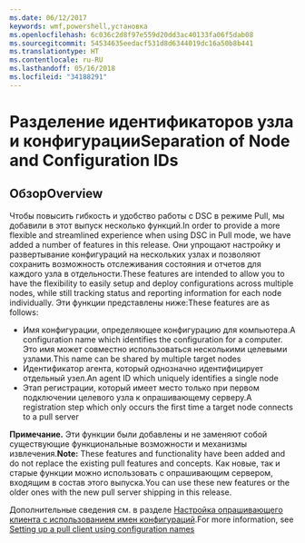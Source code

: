 ```yaml
---
ms.date: 06/12/2017
keywords: wmf,powershell,установка
ms.openlocfilehash: 6c036c2d8f97e559d20dd3ac40133fa06f5dab08
ms.sourcegitcommit: 54534635eedacf531d8d6344019dc16a50b8b441
ms.translationtype: HT
ms.contentlocale: ru-RU
ms.lasthandoff: 05/16/2018
ms.locfileid: "34188291"
---
```

# <a name="separation-of-node-and-configuration-ids"></a><span data-ttu-id="d488a-102">Разделение идентификаторов узла и конфигурации</span><span class="sxs-lookup"><span data-stu-id="d488a-102">Separation of Node and Configuration IDs</span></span>

## <a name="overview"></a><span data-ttu-id="d488a-103">Обзор</span><span class="sxs-lookup"><span data-stu-id="d488a-103">Overview</span></span>

<span data-ttu-id="d488a-104">Чтобы повысить гибкость и удобство работы с DSC в режиме Pull, мы добавили в этот выпуск несколько функций.</span><span class="sxs-lookup"><span data-stu-id="d488a-104">In order to provide a more flexible and streamlined experience when using DSC in Pull mode, we have added a number of features in this release.</span></span> <span data-ttu-id="d488a-105">Они упрощают настройку и развертывание конфигураций на нескольких узлах и позволяют сохранить возможность отслеживания состояния и отчетов для каждого узла в отдельности.</span><span class="sxs-lookup"><span data-stu-id="d488a-105">These features are intended to allow you to have the flexibility to easily setup and deploy configurations across multiple nodes, while still tracking status and reporting information for each node individually.</span></span>
<span data-ttu-id="d488a-106">Эти функции представлены ниже:</span><span class="sxs-lookup"><span data-stu-id="d488a-106">These features are as follows:</span></span>

* <span data-ttu-id="d488a-107">Имя конфигурации, определяющее конфигурацию для компьютера.</span><span class="sxs-lookup"><span data-stu-id="d488a-107">A configuration name which identifies the configuration for a computer.</span></span> <span data-ttu-id="d488a-108">Это имя может совместно использоваться несколькими целевыми узлами.</span><span class="sxs-lookup"><span data-stu-id="d488a-108">This name can be shared by multiple target nodes</span></span>
* <span data-ttu-id="d488a-109">Идентификатор агента, который однозначно идентифицирует отдельный узел.</span><span class="sxs-lookup"><span data-stu-id="d488a-109">An agent ID which uniquely identifies a single node</span></span>
* <span data-ttu-id="d488a-110">Этап регистрации, который имеет место только при первом подключении целевого узла к опрашивающему серверу.</span><span class="sxs-lookup"><span data-stu-id="d488a-110">A registration step which only occurs the first time a target node connects to a pull server</span></span>

<span data-ttu-id="d488a-111">**Примечание.** Эти функции были добавлены и не заменяют собой существующие функциональные возможности и механизмы извлечения.</span><span class="sxs-lookup"><span data-stu-id="d488a-111">**Note:** These features and functionality have been added and do not replace the existing pull features and concepts.</span></span> <span data-ttu-id="d488a-112">Как новые, так и старые функции можно использовать с опрашивающим сервером, входящим в состав этого выпуска.</span><span class="sxs-lookup"><span data-stu-id="d488a-112">You can use these new features or the older ones with the new pull server shipping in this release.</span></span>

<span data-ttu-id="d488a-113">Дополнительные сведения см. в разделе [Настройка опрашивающего клиента с использованием имен конфигураций](https://msdn.microsoft.com/powershell/dsc/pullclientconfignames).</span><span class="sxs-lookup"><span data-stu-id="d488a-113">For more information, see [Setting up a pull client using configuration names](https://msdn.microsoft.com/powershell/dsc/pullclientconfignames)</span></span>
